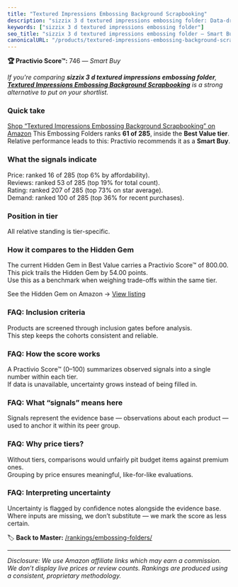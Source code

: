 ```yaml
---
title: "Textured Impressions Embossing Background Scrapbooking"
description: "sizzix 3 d textured impressions embossing folder: Data-driven within Best Value ranking using the Practivio Score™. Positioned by quality, value, demand, finda…"
keywords: ["sizzix 3 d textured impressions embossing folder"]
seo_title: "sizzix 3 d textured impressions embossing folder — Smart Buy Best Value (2025)"
canonicalURL: "/products/textured-impressions-embossing-background-scrapbooking-B09W8ZDSN9/"
---
```


**🏆 Practivio Score™:** 746 — _Smart Buy_


*If you're comparing **sizzix 3 d textured impressions embossing folder**, **[Textured Impressions Embossing Background Scrapbooking](https://www.amazon.com/dp/B09W8ZDSN9?tag=practivio-20)** is a strong alternative to put on your shortlist.*
### Quick take
[Shop “Textured Impressions Embossing Background Scrapbooking” on Amazon](https://www.amazon.com/dp/B09W8ZDSN9?tag=practivio-20)
This Embossing Folders ranks **61 of 285**, inside the **Best Value tier**.  
Relative performance leads to this: Practivio recommends it as a **Smart Buy**.

### What the signals indicate
Price: ranked 16 of 285 (top 6% by affordability).  
Reviews: ranked 53 of 285 (top 19% for total count).  
Rating: ranked 207 of 285 (top 73% on star average).  
Demand: ranked 100 of 285 (top 36% for recent purchases).

### Position in tier
All relative standing is tier-specific.

### How it compares to the Hidden Gem
The current Hidden Gem in Best Value carries a Practivio Score™ of 800.00.  
This pick trails the Hidden Gem by 54.00 points.  
Use this as a benchmark when weighing trade-offs within the same tier.  

See the Hidden Gem on Amazon → [View listing](https://www.amazon.com/dp/B09QKGPC84?tag=practivio-20)

### FAQ: Inclusion criteria
Products are screened through inclusion gates before analysis.  
This step keeps the cohorts consistent and reliable.

### FAQ: How the score works
A Practivio Score™ (0–100) summarizes observed signals into a single number within each tier.  
If data is unavailable, uncertainty grows instead of being filled in.

### FAQ: What “signals” means here
Signals represent the evidence base — observations about each product — used to anchor it within its peer group.

### FAQ: Why price tiers?
Without tiers, comparisons would unfairly pit budget items against premium ones.  
Grouping by price ensures meaningful, like-for-like evaluations.

### FAQ: Interpreting uncertainty
Uncertainty is flagged by confidence notes alongside the evidence base.  
Where inputs are missing, we don’t substitute — we mark the score as less certain.


🏷️ **Back to Master:** [/rankings/embossing-folders/](/rankings/embossing-folders/)

---
_Disclosure: We use Amazon affiliate links which may earn a commission. We don’t display live prices or review counts. Rankings are produced using a consistent, proprietary methodology._
